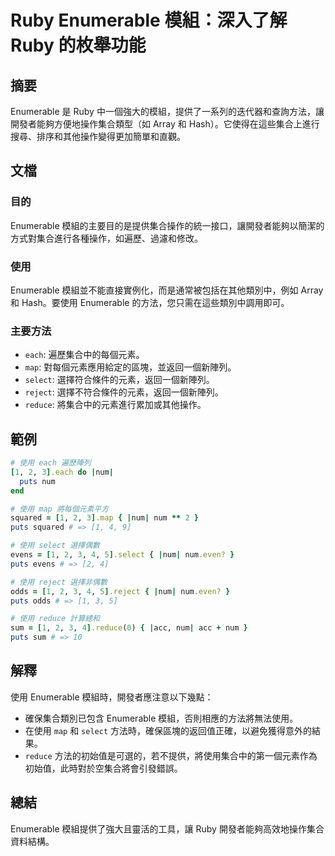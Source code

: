 <!--
Meta Description: # Ruby Enumerable 模組：深入了解 Ruby 的枚舉功能 ## 摘要 Enumerable 是 Ruby 中一個強大的模組，提供了一系列的迭代器和查詢方法，讓開發者能夠方便地操作集合類型（如 Array 和 Hash）。它使得在這些集合上進行搜尋、排序和其他操作變得更加簡單和直觀。 ...
Meta Keywords: num, enumerable, ruby, puts, map
-->

# Ruby Enumerable 模組：深入了解 Ruby 的枚舉功能

## 摘要
Enumerable 是 Ruby 中一個強大的模組，提供了一系列的迭代器和查詢方法，讓開發者能夠方便地操作集合類型（如 Array 和 Hash）。它使得在這些集合上進行搜尋、排序和其他操作變得更加簡單和直觀。

## 文檔
### 目的
Enumerable 模組的主要目的是提供集合操作的統一接口，讓開發者能夠以簡潔的方式對集合進行各種操作，如遍歷、過濾和修改。

### 使用
Enumerable 模組並不能直接實例化，而是通常被包括在其他類別中，例如 Array 和 Hash。要使用 Enumerable 的方法，您只需在這些類別中調用即可。

### 主要方法
- `each`: 遍歷集合中的每個元素。
- `map`: 對每個元素應用給定的區塊，並返回一個新陣列。
- `select`: 選擇符合條件的元素，返回一個新陣列。
- `reject`: 選擇不符合條件的元素，返回一個新陣列。
- `reduce`: 將集合中的元素進行累加或其他操作。

## 範例
```ruby
# 使用 each 遍歷陣列
[1, 2, 3].each do |num|
  puts num
end

# 使用 map 將每個元素平方
squared = [1, 2, 3].map { |num| num ** 2 }
puts squared # => [1, 4, 9]

# 使用 select 選擇偶數
evens = [1, 2, 3, 4, 5].select { |num| num.even? }
puts evens # => [2, 4]

# 使用 reject 選擇非偶數
odds = [1, 2, 3, 4, 5].reject { |num| num.even? }
puts odds # => [1, 3, 5]

# 使用 reduce 計算總和
sum = [1, 2, 3, 4].reduce(0) { |acc, num| acc + num }
puts sum # => 10
```

## 解釋
使用 Enumerable 模組時，開發者應注意以下幾點：
- 確保集合類別已包含 Enumerable 模組，否則相應的方法將無法使用。
- 在使用 `map` 和 `select` 方法時，確保區塊的返回值正確，以避免獲得意外的結果。
- `reduce` 方法的初始值是可選的，若不提供，將使用集合中的第一個元素作為初始值，此時對於空集合將會引發錯誤。

## 總結
Enumerable 模組提供了強大且靈活的工具，讓 Ruby 開發者能夠高效地操作集合資料結構。